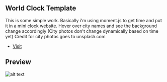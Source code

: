## World Clock Template

This is some simple work.
Basically i'm using moment.js to get time and put it in a mini clock website.
Hover over city names and see the background change accordingly (City photos don't change dynamically based on time yet)
Credit for city photos goes to unsplash.com

- [Visit](https://htmlpreview.github.io/?https://github.com/stavrify/worldclock/index.html)

## Preview
![alt text](https://github.com/stavrify/worldclock/blob/img/preview.png?raw=true)

